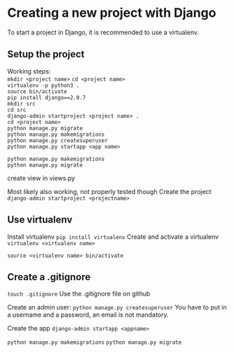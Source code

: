 # Creating a new project with Django
To start a project in Django, it is recommended to use a virtualenv.

## Setup the project
Working steps:  
`mkdir <project name>` <!-- trydjango -->
`cd <project name>`  
`virtualenv -p python3 .`  
`source bin/activate`  
`pip install django==2.0.7`  
`mkdir src`  
`cd src`  
`django-admin startproject <project name> .` <!-- trydjango -->  
`cd <project name>`  
`python manage.py migrate` <!-- run every time the model is changed-->  
`python manage.py makemigrations`  
`python manage.py createsuperuser`  
`python manage.py startapp <app name>` <!-- products -->  
<!-- create model in <app name> -> models.py -->  
<!-- add <app name> to settings.py at INSTALLED_APPS -->  
`python manage.py makemigrations`  
`python manage.py migrate`  
<!-- register <model> at admin.py > -->  
create view in <app name> views.py


Most likely also working, not properly tested though
Create the project
`django-admin startproject <projectname>` 
<!-- trydjango -->

## Use virtualenv
Install virtualenv
`pip install virtualenv`
Create and activate a virtualenv
`virtualenv <virtualenv name>`
<!-- trydjango -->
`source <virtualenv name> bin/activate`
## Create a .gitignore
`touch .gitignore`
Use the .gitignore file on github

Create an admin user:
`python manage.py createsuperuser`
You have to put in a username and a password, an email is not mandatory.

Create the app
`django-admin startapp <appname>`
<!-- products -->


`python manage.py makemigrations`
`python manage.py migrate`


